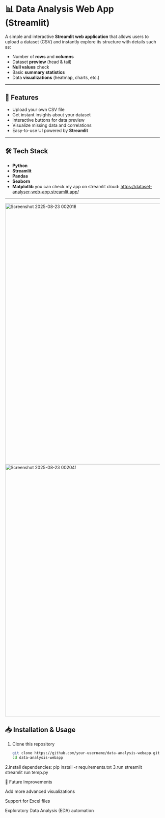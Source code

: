 # 📊 Data Analysis Web App (Streamlit)

A simple and interactive **Streamlit web application** that allows users to upload a dataset (CSV) and instantly explore its structure with details such as:

- Number of **rows** and **columns**
- Dataset **preview** (head & tail)
- **Null values** check
- Basic **summary statistics**
- Data **visualizations** (heatmap, charts, etc.)


---

## 🚀 Features
- Upload your own CSV file
- Get instant insights about your dataset
- Interactive buttons for data preview
- Visualize missing data and correlations
- Easy-to-use UI powered by **Streamlit**

---

## 🛠️ Tech Stack
- **Python**
- **Streamlit**
- **Pandas**
- **Seaborn**
- **Matplotlib**
you can check my app on streamlit cloud:
https://dataset-analyser-web-app.streamlit.app/
---
<img width="1034" height="847" alt="Screenshot 2025-08-23 002018" src="https://github.com/user-attachments/assets/5e77bfc6-c312-41be-bd99-1a77e7f54774" />
<img width="942" height="819" alt="Screenshot 2025-08-23 002041" src="https://github.com/user-attachments/assets/9947ee9a-201c-4e20-a709-7e0ab644b30b" />

## 📥 Installation & Usage

1. Clone this repository  
   ```bash
   git clone https://github.com/your-username/data-analysis-webapp.git
   cd data-analysis-webapp
2.install dependencies:
pip install -r requirements.txt
3.run streamlit
streamlit run temp.py

📌 Future Improvements

Add more advanced visualizations

Support for Excel files

Exploratory Data Analysis (EDA) automation
